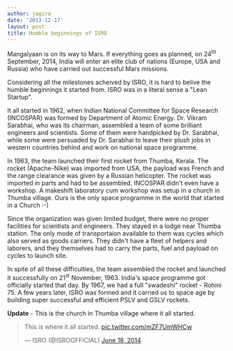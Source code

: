 ```yaml
---
author: jagira
date: '2013-12-17'
layout: post
title: Humble beginnings of ISRO
---
```


Mangalyaan is on its way to Mars. If everything goes as planned, on
24<sup>th</sup> September, 2014, India will enter an elite club of
nations (Europe, USA and Russia) who have carried out successful Mars missions.

Considering all the milestones acheived by ISRO, it is hard to belive
the humble beginnings it started from. ISRO was in a literal sense a
"Lean Startup".

It all started in 1962, when Indian National Committee for Space
Research (INCOSPAR) was formed by Department of Atomic Energy. Dr.
Vikram Sarabhai, who was its chairman, assembled a team of some
brilliant engineers and scientists. Some of them were handpicked by Dr.
Sarabhai, while some were persuaded by Dr. Sarabhai to leave their plush
jobs in western countries behind and work on national space programme.

In 1963, the team launched their first rocket from Thumba, Kerala. The rocket (Apache-Nike) was
imported from USA, the payload was French and the range clearance was
given by a Russian helicopter. The rocket was imported in parts and had
to be assembled. INCOSPAR didn't even have a workshop. A makeshift
laboratory cum workshop was setup in a church in Thumba village. Ours is
the only space programme in the world that started in a Church :-)

Since the organization was given limited budget, there were no proper
facilities for scientists and engineers. They stayed in a lodge near
Thumba station. The only mode of transportaion available to them was
cycles which also served as goods carriers. They didn't have a fleet of
helpers and laborers, and they themselves had to carry the parts, fuel and payload on cycles to launch site.

In spite of all these difficulties, the team assembled the rocket and
launched it successfully on 21<sup>st</sup> November, 1963. India's
space programme got officially started that day. By 1967, we had a full
"swadeshi" rocket - Rohini 75. A few years later, ISRO was formed and it
carried us to space age by building super successful and efficient PSLV
and GSLV rockets.

**Update** - This is the church in Thumba village where it all started.

<blockquote class="twitter-tweet" lang="en"><p>This is where it all
started. <a
href="http://t.co/mZF7UmWHCw">pic.twitter.com/mZF7UmWHCw</a></p>&mdash;
ISRO (@ISROOFFICIAL) <a
href="https://twitter.com/ISROOFFICIAL/statuses/479124874640646145">June
18, 2014</a></blockquote>
<script async src="//platform.twitter.com/widgets.js"
charset="utf-8"></script>
